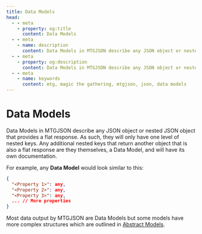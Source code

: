 ```yaml
---
title: Data Models
head:
  - - meta
    - property: og:title
      content: Data Models
  - - meta
    - name: description
      content: Data Models in MTGJSON describe any JSON object or nested JSON object that provides a flat response. As such, they will only have one level of nested keys. Any additional nested keys that return another object that is also a flat response are they themselves, a Data Model, and will have its own documentation.
  - - meta
    - property: og:description
      content: Data Models in MTGJSON describe any JSON object or nested JSON object that provides a flat response. As such, they will only have one level of nested keys. Any additional nested keys that return another object that is also a flat response are they themselves, a Data Model, and will have its own documentation.
  - - meta
    - name: keywords
      content: mtg, magic the gathering, mtgjson, json, data models
---
```


# Data Models

Data Models in MTGJSON describe any JSON object or nested JSON object that provides a flat response. As such, they will only have one level of nested keys. Any additional nested keys that return another object that is also a flat response are they themselves, a Data Model, and will have its own documentation.

For example, any **Data Model** would look similar to this:

```JSON
{
  "<Property 1>": any,
  "<Property 2>": any,
  "<Property 3>": any,
  ... // More properties
}
```

Most data output by MTGJSON are Data Models but some models have more complex structures which are outlined in [Abstract Models](/abstract-models/).
